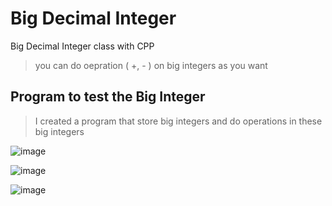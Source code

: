# Big Decimal Integer
 Big Decimal Integer class with CPP

> you can do oepration ( +, - ) on big integers as you want

## Program to test the Big Integer
> I created a program that store big integers and do operations in these big integers

![image](https://user-images.githubusercontent.com/101745968/194601400-cd81f837-a987-4aa9-8e95-b2d6d96bd7c7.png)

![image](https://user-images.githubusercontent.com/101745968/194601770-fb4b432f-9f0e-4765-828b-213fa8d6f719.png)

![image](https://user-images.githubusercontent.com/101745968/194601803-cc11e4ae-af3d-4740-8b0a-3a2c4965d686.png)
